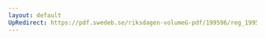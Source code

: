 ```yaml
---
layout: default
UpRedirect: https://pdf.swedeb.se/riksdagen-volumeG-pdf/199596/reg_199596/reg_199596_0252.pdf
---
```

